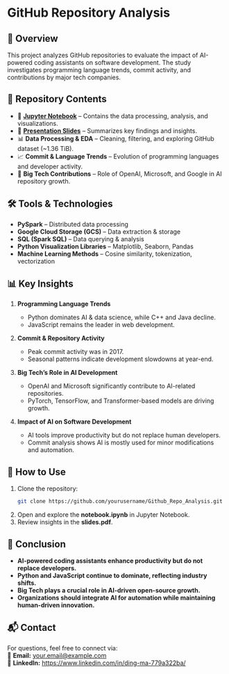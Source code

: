 # GitHub Repository Analysis

## 📌 Overview
This project analyzes GitHub repositories to evaluate the impact of AI-powered coding assistants on software development. The study investigates programming language trends, commit activity, and contributions by major tech companies.

## 📂 Repository Contents
- 📘 **[Jupyter Notebook](notebook.ipynb)** – Contains the data processing, analysis, and visualizations.
- 📑 **[Presentation Slides](slides.pdf)** – Summarizes key findings and insights.
- 📊 **Data Processing & EDA** – Cleaning, filtering, and exploring GitHub dataset (~1.36 TiB).
- 📈 **Commit & Language Trends** – Evolution of programming languages and developer activity.
- 📜 **Big Tech Contributions** – Role of OpenAI, Microsoft, and Google in AI repository growth.

## 🛠 Tools & Technologies
- **PySpark** – Distributed data processing
- **Google Cloud Storage (GCS)** – Data extraction & storage
- **SQL (Spark SQL)** – Data querying & analysis
- **Python Visualization Libraries** – Matplotlib, Seaborn, Pandas
- **Machine Learning Methods** – Cosine similarity, tokenization, vectorization

## 📊 Key Insights
1. **Programming Language Trends**  
   - Python dominates AI & data science, while C++ and Java decline.  
   - JavaScript remains the leader in web development.

2. **Commit & Repository Activity**  
   - Peak commit activity was in 2017.  
   - Seasonal patterns indicate development slowdowns at year-end.

3. **Big Tech’s Role in AI Development**  
   - OpenAI and Microsoft significantly contribute to AI-related repositories.  
   - PyTorch, TensorFlow, and Transformer-based models are driving growth.

4. **Impact of AI on Software Development**  
   - AI tools improve productivity but do not replace human developers.  
   - Commit analysis shows AI is mostly used for minor modifications and automation.

## 📌 How to Use
1. Clone the repository:
   ```sh
   git clone https://github.com/yourusername/Github_Repo_Analysis.git
   ```
2. Open and explore the **notebook.ipynb** in Jupyter Notebook.
3. Review insights in the **slides.pdf**.

## 📢 Conclusion
- **AI-powered coding assistants enhance productivity but do not replace developers.**
- **Python and JavaScript continue to dominate, reflecting industry shifts.**
- **Big Tech plays a crucial role in AI-driven open-source growth.**
- **Organizations should integrate AI for automation while maintaining human-driven innovation.**

## 📬 Contact
For questions, feel free to connect via:  
📧 **Email:** your.email@example.com  
🔗 **LinkedIn:** https://www.linkedin.com/in/ding-ma-779a322ba/

